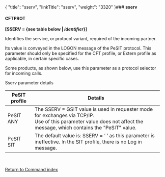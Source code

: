{
    "title": "sserv",
    "linkTitle": "sserv",
    "weight": "3320"
}### **<span id="sserv"></span>sserv**

#### **CFTPROT**

**\[SSERV = {see table below | *identifier*}\]**

Identifies the service, or protocol
variant, required of the incoming partner.

Its value is conveyed in the LOGON message of the PeSIT protocol. This
parameter should only be specified for the CFT profile, or Extern profile
as applicable, in certain specific cases.

Some products, as shown below, use this parameter as a protocol selector
for incoming calls.

<span id="sserv_parameter_details"></span>Sserv parameter details


| PeSIT profile  | Details  |
| --- | --- |
| PeSIT ANY  | The SSERV = GSIT value is used in requester mode for exchanges via TCP/IP.<br /> Use of this parameter value does not affect the message, which contains the "PeSIT" value.  |
| PeSIT SIT | The default value is: SSERV = ‘ ’ as this parameter is ineffective. In the SIT profile, there is no Log in message. |


 

[Return to Command index](../../)

 
